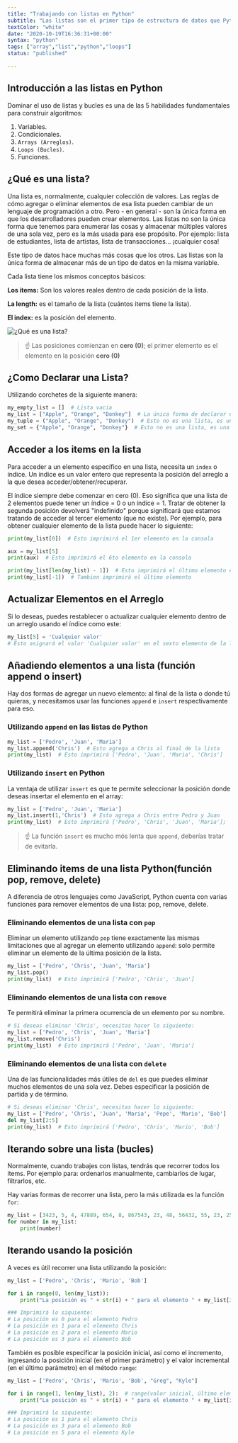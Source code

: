 ```yaml
---
title: "Trabajando con listas en Python"
subtitle: "Las listas son el primer tipo de estructura de datos que Python tiene para almacenar múltiples valores a la vez; son muy poderosas y se usan mucho en las operaciones diarias de cualquier tipo de programa de cualquiera industria."
textColor: "white"
date: "2020-10-19T16:36:31+00:00"
syntax: "python"
tags: ["array","list","python","loops"]
status: "published"

---
```


## Introducción a las listas en Python

Dominar el uso de listas y bucles es una de las 5 habilidades fundamentales para construir algoritmos:

1. Variables.
2. Condicionales.
3. `Arrays (Arreglos)`.
4. `Loops (Bucles)`.
5. Funciones.

## ¿Qué es una lista?

Una lista es, normalmente, cualquier colección de valores. Las reglas de cómo agregar o eliminar elementos de esa lista pueden cambiar de un lenguaje de programación a otro. Pero - en general - son la única forma en que los desarrolladores pueden crear elementos.
Las listas no son la única forma que tenemos para enumerar las cosas y almacenar múltiples valores de una sola vez, pero es la más usada para ese propósito. Por ejemplo: lista de estudiantes, lista de artistas, lista de transacciones... ¡cualquier cosa!

Este tipo de datos hace muchas más cosas que los otros. Las listas son la única forma de almacenar más de un tipo de datos en la misma variable.

Cada lista tiene los mismos conceptos básicos:

**Los items:** Son los valores reales dentro de cada posición de la lista.

**La length:** es el tamaño de la lista (cuántos items tiene la lista).

**El index:** es la posición del elemento.

![¿Qué es una lista?](https://github.com/breatheco-de/content/blob/master/src/assets/images/7ed2c414-0d00-4e68-b659-b65c26d1983a.png?raw=true)

> ☝ Las posiciones comienzan en **cero (0)**; el primer elemento es el elemento en la posición **cero (0)**

## ¿Como Declarar una Lista?


Utilizando corchetes de la siguiente manera:

```python
my_empty_list = []  # Lista vacia
my_list = ["Apple", "Orange", "Donkey"]  # La única forma de declarar una lista
my_tuple = ("Apple", "Orange", "Donkey")  # Esto no es una lista, es una versión más limitada llamada "Tupla"
my_set = {"Apple", "Orange", "Donkey"}  # Esto no es una lista, es una versión más limitada llamada "set" (conjunto).
```

## Acceder a los items en la lista 

Para acceder a un elemento específico en una lista, necesita un `index` o índice. Un índice es un valor entero que representa la posición del arreglo a la que desea acceder/obtener/recuperar.

El índice siempre debe comenzar en cero (0). Eso significa que una lista de 2 elementos puede tener un índice = 0 o un índice = 1. Tratar de obtener la segunda posición devolverá "indefinido" porque significará que estamos tratando de acceder al tercer elemento (que no existe). Por ejemplo, para obtener cualquier elemento de la lista puede hacer lo siguiente:

```python
print(my_list[0])  # Esto imprimirá el 1er elemento en la consola

aux = my_list[5]
print(aux)  # Esto imprimirá el 6to elemento en la consola

print(my_list[len(my_list) - 1])  # Esto imprimirá el último elemento en la consola
print(my_list[-1])  # Tambien imprimirá el último elemento
```

## Actualizar Elementos en el Arreglo

Si lo deseas, puedes restablecer o actualizar cualquier elemento dentro de un arreglo usando el índice como este:

```python
my_list[5] = 'Cualquier valor'
# Esto asignará el valor 'Cualquier valor' en el sexto elemento de la lista
```

## Añadiendo elementos a una lista (función append o insert)

Hay dos formas de agregar un nuevo elemento: al final de la lista o donde tú quieras, y necesitamos usar las funciones `append` e `insert` respectivamente para eso.

### Utilizando `append` en las listas de Python

```python
my_list = ['Pedro', 'Juan', 'Maria']
my_list.append('Chris')  # Esto agrega a Chris al final de la lista
print(my_list)  # Esto imprimirá ['Pedro', 'Juan', 'Maria', 'Chris']
```

### Utilizando `insert` en Python

La ventaja de utilizar `insert` es que te permite seleccionar la posición donde deseas insertar el elemento en el array:

```python
my_list = ['Pedro', 'Juan', 'Maria']
my_list.insert(1,'Chris')  # Esto agrega a Chris entre Pedro y Juan
print(my_list)  # Esto imprimirá ['Pedro', 'Chris', 'Juan', 'Maria'];

```

> ☝ La función `insert` es mucho mós lenta que `append`, deberías tratar de evitarla.

## Eliminando items de una lista Python(función pop, remove, delete)

A diferencia de otros lenguajes como JavaScript, Python cuenta con varias funciones para remover elementos de una lista: pop, remove, delete.

### Eliminando elementos de una lista con `pop`

Eliminar un elemento utilizando `pop` tiene exactamente las mismas limitaciones que al agregar un elemento utilizando `append`: solo permite eliminar un elemento de la última posición de la lista. 

```python
my_list = ['Pedro', 'Chris', 'Juan', 'Maria']
my_list.pop()
print(my_list)  # Esto imprimirá ['Pedro', 'Chris', 'Juan']
```

### Eliminando elementos de una lista con `remove`

Te permitirá eliminar la primera ocurrencia de un elemento por su nombre.

```python
# Si deseas eliminar 'Chris', necesitas hacer lo siguiente: 
my_list = ['Pedro', 'Chris', 'Juan', 'Maria']
my_list.remove('Chris')
print(my_list)  # Esto imprimirá ['Pedro', 'Juan', 'Maria']

```

### Eliminando elementos de una lista con `delete`

Una de las funcionalidades más útiles de `del` es que puedes eliminar muchos elementos de una sola vez. Debes especificar la posición de partida y de término.

```python
# Si deseas eliminar 'Chris', necesitas hacer lo siguiente: 
my_list = ['Pedro', 'Chris', 'Juan', 'Maria', 'Pepe', 'Mario', 'Bob']
del my_list[2:5]
print(my_list)  # Esto imprimirá ['Pedro', 'Chris', 'Mario', 'Bob']
```

## Iterando sobre una lista (bucles)


Normalmente, cuando trabajes con listas, tendrás que recorrer todos los items. Por ejemplo para: ordenarlos manualmente, cambiarlos de lugar, filtrarlos, etc.

Hay varias formas de recorrer una lista, pero la más utilizada es la función `for`:

```python
my_list = [3423, 5, 4, 47889, 654, 8, 867543, 23, 48, 56432, 55, 23, 25, 12]
for number in my_list:
    print(number)
```

## Iterando usando la posición

A veces es útil recorrer una lista utilizando la posición:

```python
my_list = ['Pedro', 'Chris', 'Mario', 'Bob']

for i in range(0, len(my_list)):
    print("La posición es " + str(i) + " para el elemento " + my_list[i])

### Imprimirá lo siquiente:
# La posición es 0 para el elemento Pedro
# La posición es 1 para el elemento Chris
# La posición es 2 para el elemento Mario
# La posición es 3 para el elemento Bob
```

También es posible especificar la posición inicial, así como el incremento, ingresando la posición inicial (en el primer parámetro) y el valor incremental (en el último parámetro) en el método `range`:

```python
my_list = ['Pedro', 'Chris', 'Mario', 'Bob', "Greg", "Kyle"]

for i in range(1, len(my_list), 2):  # range(valor inicial, último elemento, valor incremental)
    print("La posición es " + str(i) + " para el elemento " + my_list[i])

### Imprimirá lo siquiente:
# La posición es 1 para el elemento Chris
# La posición es 3 para el elemento Bob
# La posición es 5 para el elemento Kyle
```

